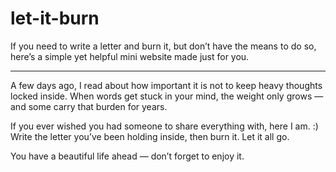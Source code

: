 # let-it-burn
If you need to write a letter and burn it, but don’t have the means to do so, here’s a simple yet helpful mini website made just for you.

-------

A few days ago, I read about how important it is not to keep heavy thoughts locked inside. When words get stuck in your mind, the weight only grows — and some carry that burden for years.

If you ever wished you had someone to share everything with, here I am. :) Write the letter you’ve been holding inside, then burn it. Let it all go.

You have a beautiful life ahead — don’t forget to enjoy it.
